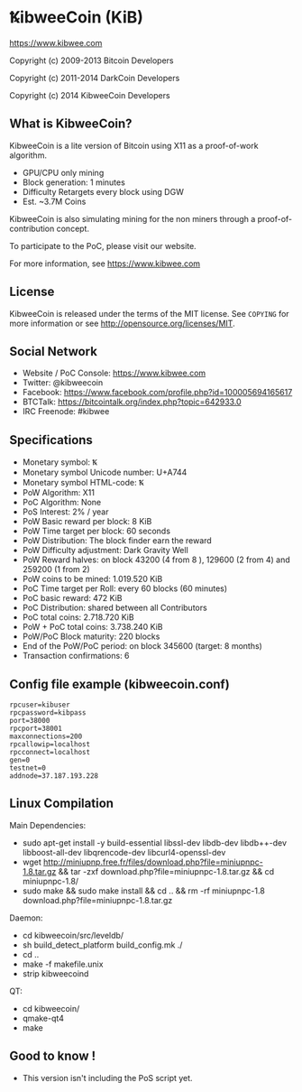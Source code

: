 ꝄibweeCoin (KiB)
================

https://www.kibwee.com

Copyright (c) 2009-2013 Bitcoin Developers

Copyright (c) 2011-2014 DarkCoin Developers

Copyright (c) 2014 KibweeCoin Developers


What is KibweeCoin?
-------------------

KibweeCoin is a lite version of Bitcoin using X11 as a proof-of-work algorithm.
 - GPU/CPU only mining
 - Block generation: 1 minutes
 - Difficulty Retargets every block using DGW
 - Est. ~3.7M Coins

KibweeCoin is also simulating mining for the non miners through a proof-of-contribution concept.

To participate to the PoC, please visit our website.

For more information, see https://www.kibwee.com


License
-------

KibweeCoin is released under the terms of the MIT license. See `COPYING` for more
information or see http://opensource.org/licenses/MIT.


Social Network
--------------

 - Website / PoC Console: https://www.kibwee.com
 - Twitter: @kibweecoin
 - Facebook: https://www.facebook.com/profile.php?id=100005694165617
 - BTCTalk: https://bitcointalk.org/index.php?topic=642933.0
 - IRC Freenode: #kibwee


Specifications
--------------

 - Monetary symbol: Ꝅ
 - Monetary symbol Unicode number: U+A744
 - Monetary symbol HTML-code: &#42820;
 - PoW Algorithm: X11
 - PoC Algorithm: None
 - PoS Interest: 2% / year
 - PoW Basic reward per block: 8 KiB
 - PoW Time target per block: 60 seconds
 - PoW Distribution: The block finder earn the reward
 - PoW Difficulty adjustment: Dark Gravity Well
 - PoW Reward halves: on block 43200 (4 from 8 ), 129600 (2 from 4) and 259200 (1 from 2)
 - PoW coins to be mined: 1.019.520 KiB
 - PoC Time target per Roll: every 60 blocks (60 minutes)
 - PoC basic reward: 472 KiB
 - PoC Distribution: shared between all Contributors
 - PoC total coins: 2.718.720 KiB
 - PoW + PoC total coins: 3.738.240 KiB
 - PoW/PoC Block maturity: 220 blocks
 - End of the PoW/PoC period: on block 345600 (target: 8 months)
 - Transaction confirmations: 6


Config file example (kibweecoin.conf)
-------------------------------------

	rpcuser=kibuser
	rpcpassword=kibpass
	port=38000
	rpcport=38001
	maxconnections=200
	rpcallowip=localhost
	rpcconnect=localhost
	gen=0
	testnet=0
	addnode=37.187.193.228


Linux Compilation
-----------------

Main Dependencies:

 - sudo apt-get install -y build-essential libssl-dev libdb-dev libdb++-dev libboost-all-dev libqrencode-dev libcurl4-openssl-dev
 - wget http://miniupnp.free.fr/files/download.php?file=miniupnpc-1.8.tar.gz && tar -zxf download.php\?file\=miniupnpc-1.8.tar.gz && cd miniupnpc-1.8/
 - sudo make && sudo make install && cd .. && rm -rf miniupnpc-1.8 download.php\?file\=miniupnpc-1.8.tar.gz

Daemon:

 - cd kibweecoin/src/leveldb/
 - sh build_detect_platform build_config.mk ./
 - cd ..
 - make -f makefile.unix
 - strip kibweecoind

QT:
 - cd kibweecoin/
 - qmake-qt4
 - make
 
Good to know !
--------------

 - This version isn't including the PoS script yet.
